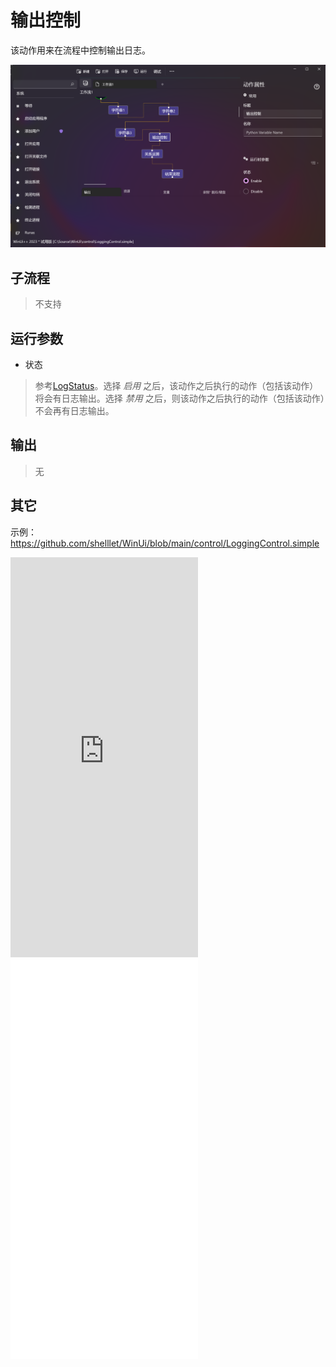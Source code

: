 # 输出控制 
该动作用来在流程中控制输出日志。

![LoggingControl](./images/14.png ':size=90%')


## 子流程
> 不支持


## 运行参数

* 状态
>   参考[LogStatus](./enums/LogStatus.md)。选择 *启用* 之后，该动作之后执行的动作（包括该动作）将会有日志输出。选择 *禁用* 之后，则该动作之后执行的动作（包括该动作）不会再有日志输出。

## 输出

> 无


## 其它

示例：https://github.com/shelllet/WinUi/blob/main/control/LoggingControl.simple

<iframe type="text/html" height="640px" src="https://www.youtube.com/embed/WqcQ614bs0M" frameborder="0"></iframe>

<iframe src="//player.bilibili.com/player.html?bvid=BV1tWHHepEJN&page=1&autoplay=0" height='640px' scrolling="no" frameborder="no" framespacing="0" allowfullscreen="true"></iframe>
